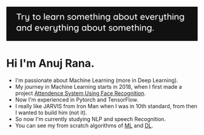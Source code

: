 ![](./cover.png)

# Hi I'm Anuj Rana.

- I'm passionate about Machine Learning (more in Deep Learning). 
- My journey in Machine Learning starts in 2018, when I first made a project [Attendence System Using Face Recognition](https://github.com/AnujCodeZ/AttendenceSystemUsingFaceRecognition).
- Now I'm experienced in Pytorch and TensorFlow. 
- I really like JARVIS from Iron Man when I was in 10th standard, from then I wanted to build him (not it). 
- So now I'm currently studying NLP and speech Recognition.
- You can see my from scratch algorithms of [ML](https://github.com/AnujCodeZ/PyML) and [DL](https://github.com/AnujCodeZ/PyNet).

